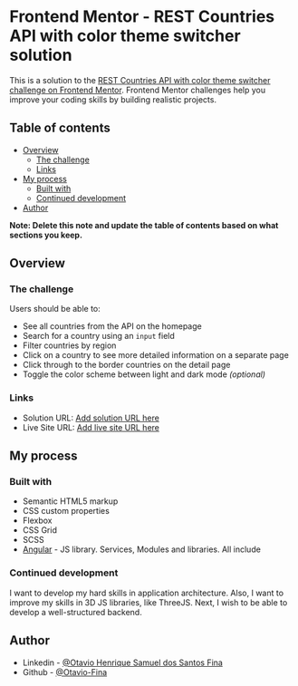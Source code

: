 # Frontend Mentor - REST Countries API with color theme switcher solution

This is a solution to the [REST Countries API with color theme switcher challenge on Frontend Mentor](https://www.frontendmentor.io/challenges/rest-countries-api-with-color-theme-switcher-5cacc469fec04111f7b848ca). Frontend Mentor challenges help you improve your coding skills by building realistic projects. 

## Table of contents

- [Overview](#overview)
  - [The challenge](#the-challenge)
  - [Links](#links)
- [My process](#my-process)
  - [Built with](#built-with)
  - [Continued development](#continued-development)
- [Author](#author)

**Note: Delete this note and update the table of contents based on what sections you keep.**

## Overview

### The challenge

Users should be able to:

- See all countries from the API on the homepage
- Search for a country using an `input` field
- Filter countries by region
- Click on a country to see more detailed information on a separate page
- Click through to the border countries on the detail page
- Toggle the color scheme between light and dark mode *(optional)*


### Links

- Solution URL: [Add solution URL here](https://github.com/Otavio-Fina/Rest-Countries-API)
- Live Site URL: [Add live site URL here](rest-countries-api-byotaviofina.vercel.app)

## My process

### Built with

- Semantic HTML5 markup
- CSS custom properties
- Flexbox
- CSS Grid
- SCSS
- [Angular](https://angular.dev//) - JS library. Services, Modules and libraries. All include


### Continued development

I want to develop my hard skills in application architecture. Also, I want to improve my skills in 3D JS libraries, like ThreeJS. Next, I wish to be able to develop a well-structured backend.

## Author

- Linkedin - [@Otavio Henrique Samuel dos Santos Fina](https://br.linkedin.com/in/otavio-fina)
- Github - [@Otavio-Fina](https://github.com/Otavio-Fina)


